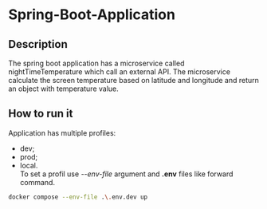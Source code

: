 # Spring-Boot-Application

## Description

The spring boot application has a microservice called nightTimeTemperature which call an external API. The microservice calculate the screen temperature based on 
latitude and longitude and return an object with temperature value.

## How to run it
Application has multiple profiles:
* dev;
* prod;
* local.  
To set a profil use *--env-file* argument and **.env** files like forward command. 
```sh
docker compose --env-file .\.env.dev up
```